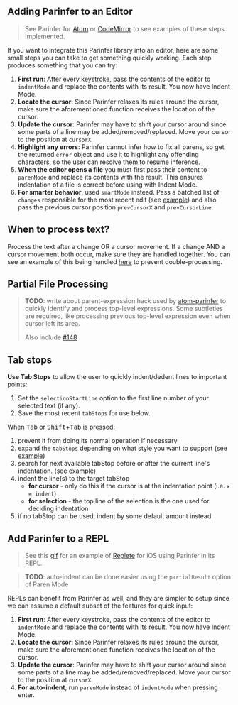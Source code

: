 ## Adding Parinfer to an Editor

> See Parinfer for [Atom] or [CodeMirror] to see examples of these steps implemented.

[Atom]:https://github.com/oakmac/atom-parinfer
[CodeMirror]:https://github.com/shaunlebron/parinfer-codemirror

If you want to integrate this Parinfer library into an editor, here are some
small steps you can take to get something quickly working.  Each step produces
something that you can try:

1. __First run__: After every keystroke, pass the contents of the editor to
   `indentMode` and replace the contents with its result.  You now have Indent Mode.
1. __Locate the cursor__: Since Parinfer relaxes its rules around the cursor,
   make sure the aforementioned function receives the location of the cursor.
1. __Update the cursor__: Parinfer may have to shift your cursor around since
   some parts of a line may be added/removed/replaced.  Move your cursor to
   the position at `cursorX`.
1. __Highlight any errors__: Parinfer cannot infer how to fix all parens, so
   get the returned `error` object and use it to highlight any offending characters,
   so the user can resolve them to resume inference.
1. __When the editor opens a file__ you must first pass their content to
  `parenMode` and replace its contents with the result.  This ensures
  indentation of a file is correct before using with Indent Mode.
1. __For smarter behavior__, used `smartMode` instead. Pass a batched list of
  `changes` responsible for the most recent edit (see [example](https://github.com/shaunlebron/parinfer-codemirror/blob/37b36/parinfer-codemirror.js#L93-L102))
  and also pass the previous cursor position `prevCursorX` and `prevCursorLine`.

## When to process text?

Process the text after a change OR a cursor movement.  If a change AND a cursor movement both occur, make sure they are handled together.
You can see an example of this being handled [here](https://github.com/shaunlebron/parinfer-codemirror/blob/37b36/parinfer-codemirror.js#L331-L344)
to prevent double-processing.

## Partial File Processing

> __TODO__: write about parent-expression hack used by
> [atom-parinfer](https://github.com/oakmac/atom-parinfer)
> to quickly identify and process top-level expressions.
> Some subtleties are required, like processing previous
> top-level expression even when cursor left its area.
>
> Also include [#148](https://github.com/shaunlebron/parinfer/issues/148)

## Tab stops

 __Use Tab Stops__ to allow the user to quickly indent/dedent lines to
 important points:

  1. Set the `selectionStartLine` option to the first line number of your selected text (if any).
  1. Save the most recent `tabStops` for use below.

When <kbd>Tab</kbd> or <kbd>Shift</kbd>+<kbd>Tab</kbd> is pressed:

  1. prevent it from doing its normal operation if necessary
  1. expand the `tabStops` depending on what style you want to support (see [example](https://github.com/shaunlebron/parinfer-codemirror/blob/37b36/parinfer-codemirror.js#L160-L178))
  1. search for next available tabStop before or after the current line's
     indentation. (see [example](https://github.com/shaunlebron/parinfer-codemirror/blob/37b36/parinfer-codemirror.js#L180-L192))
  1. indent the line(s) to the target tabStop
     - __for cursor__ - only do this if the cursor is at the indentation point (i.e. `x = indent`)
     - __for selection__ - the top line of the selection is the one used for deciding indentation
  1. if no tabStop can be used, indent by some default amount instead

## Add Parinfer to a REPL

> See this [gif][replete-gif] for an example of [Replete] for iOS using Parinfer in its REPL.

> __TODO__: auto-indent can be done easier using the `partialResult` option of Paren Mode

[replete-gif]:https://twitter.com/mfikes/status/668435676438900737
[replete]:https://github.com/mfikes/replete

REPLs can benefit from Parinfer as well, and they are simpler to setup since
we can assume a default subset of the features for quick input:

1. __First run__: After every keystroke, pass the contents of the editor to
   `indentMode` and replace the contents with its result.  You now have Indent
   Mode.
1. __Locate the cursor__: Since Parinfer relaxes its rules around the cursor,
   make sure the aforementioned function receives the location of the cursor.
1. __Update the cursor__: Parinfer may have to shift your cursor around since
   some parts of a line may be added/removed/replaced.  Move your cursor to
   the position at `cursorX`.
1. __For auto-indent__, run `parenMode` instead of `indentMode` when pressing enter.
